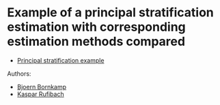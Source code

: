 # Example of a principal stratification estimation with corresponding estimation methods compared

* [Principal stratification example](princ_strat_example.html)

Authors: 

* [Bjoern Bornkamp](mailto:bjoern.bornkamp@novartis.com)
* [Kaspar Rufibach](mailto:kaspar.rufibach@roche.com)